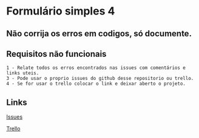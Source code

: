 # Formulário simples 4

## Não corrija os erros em codigos, só documente.


## Requisitos não funcionais
````
1 - Relate todos os erros encontrados nas issues com comentários e links uteis.
3 - Pode usar o proprio issues do github desse repositorio ou trello.
4 - Se for usar o trello colocar o link e deixar aberto o projeto.
````

## Links
[Issues](https://github.com/DC-FS04-SUL/formulario_simples_4/issues)

[Trello](https://trello.com/)

